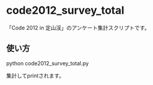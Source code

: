 code2012_survey_total
=====================
「Code 2012 in 定山渓」のアンケート集計スクリプトです。

使い方
------
python code2012_survey_total.py

集計してprintされます。